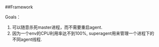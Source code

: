 ##Framework

Goals：
1. 可以随意杀死master进程，而不需要重启agent.
2. 因为一个env的CPU利用率达不到100%, superagent用来管理一个进程下的不同agent线程.

